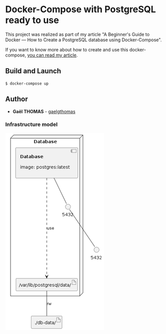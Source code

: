 # Docker-Compose with PostgreSQL ready to use

This project was realized as part of my article "A Beginner's Guide to Docker — How to Create a PostgreSQL database using Docker-Compose".

If you want to know more about how to create and use this docker-compose, [you can read my article](https://herewecode.io/blog/create-a-postgresql-database-using-docker-compose/).

## Build and Launch

```
$ docker-compose up
```

## Author

- **Gaël THOMAS** - [gaelgthomas](https://github.com/gaelgthomas)


### Infrastructure model

![Infrastructure model](.infragenie/infrastructure_model.png)